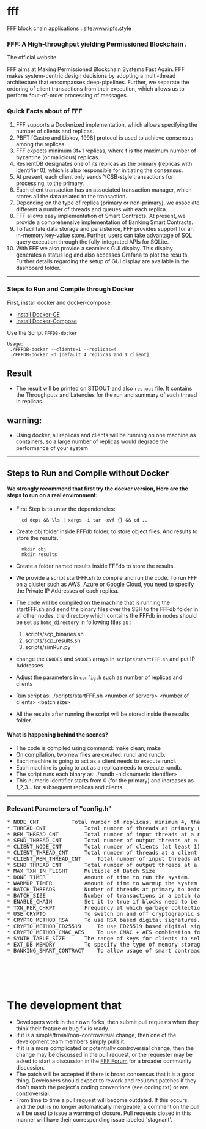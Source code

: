 # fff
FFF block chain applications ::site:www.ipfs.style


### FFF: A High-throughput yielding Permissioned Blockchain .

The official website

 FFF aims at Making Permissioned Blockchain Systems Fast Again. FFF makes system-centric design decisions by adopting a multi-thread architecture that encompasses deep-pipelines. Further, we separate the ordering of client transactions from their execution, which allows us to perform *out-of-order processing of messages.

### Quick Facts about  of FFF
1. FFF supports a Dockerized implementation, which allows specifying the number of clients and replicas.
2. PBFT [Castro and Liskov, 1998] protocol is used to achieve consensus among the replicas.
3. FFF expects minimum 3f+1 replicas, where f is the maximum number of byzantine (or malicious) replicas.
4. ReslientDB designates one of its replicas as the primary (replicas with identifier 0), which is also responsible for initiating the consensus.
5. At present, each client only sends YCSB-style transactions for processing, to the primary.
6. Each client transaction has an associated transaction manager, which stores all the data related to the transaction.
7. Depending on the type of replica (primary or non-primary), we associate different a number of threads and queues with each replica.
8. FFF allows easy implementation of Smart Contracts. At present, we provide a comprehensive implementation of Banking Smart Contracts.
9. To facilitate data storage and persistence, FFF provides support for an in-memory key-value store. Further, users can take advantage of SQL query execution through the fully-integrated APIs for SQLite.
10. With FFF we also provide a seamless GUI display. This display generates a status log and also accesses Grafana to plot the results. Further details regarding the setup of GUI display are available in the dashboard folder.

---

### Steps to Run and Compile through Docker
First, install docker and docker-compose:

- [Install Docker-CE](https://docs.docker.com/install/)
- [Install Docker-Compose](https://docs.docker.com/compose/install/)


Use the Script ``FFFDB-docker``

    Usage:
     ./FFFDB-docker --clients=1 --replicas=4
     ./FFFDB-docker -d [default 4 replicas and 1 client]

## Result
-   The result will be printed on STDOUT and also ``res.out`` file. It contains the Throughputs and Latencies for the run and summary of each thread in replicas.
## warning:
-   Using docker, all replicas and clients will be running on one machine as containers, so a large number of replicas would degrade the performance of your system

---

## Steps to Run and Compile without Docker <br/>

#### We strongly recommend that first try the docker version, Here are the steps to run on a real environment:

* First Step is to untar the dependencies:

        cd deps && \ls | xargs -i tar -xvf {} && cd ..
* Create obj folder inside FFFdb folder, to store object files. And results to store the results.

        mkdir obj
        mkdir results
* Create a folder named results inside FFFdb to store the results.
        
* We provide a script startFFF.sh to compile and run the code. To run FFF on a cluster such as AWS, Azure or Google Cloud, you need to specify the Private IP Addresses of each replica. 
* The code will be compiled on the machine that is running the startFFF.sh and send the binary files over the SSH to the FFFdb folder in all other  nodes. the directory which contains the FFFdb in nodes should be set as ``home_directory`` in following files as :
    1. scripts/scp_binaries.sh
    2. scripts/scp_results.sh
    3. scripts/simRun.py
* change the ``CNODES`` and ``SNODES`` arrays in ``scripts/startFFF.sh`` and put IP Addresses.
* Adjust the parameters in ``config.h`` such as number of replicas and clients
* Run script as: ./scripts/startFFF.sh \<number of servers\> \<number of clients\> \<batch size\>

* All the results after running the script will be stored inside the results folder.


#### What is happening behind the scenes?

* The code is compiled using command: make clean; make
* On compilation, two new files are created: runcl and rundb.
* Each machine is going to act as a client needs to execute runcl.
* Each machine is going to act as a replica needs to execute rundb. 
* The script runs each binary as: ./rundb -nid\<numeric identifier\>
* This numeric identifier starts from 0 (for the primary) and increases as 1,2,3... for subsequent replicas and clients.



---


### Relevant Parameters of "config.h"
<pre>
* NODE_CNT			Total number of replicas, minimum 4, that is, f=1.  
* THREAD_CNT			Total number of threads at primary (at least 5)
* REM_THREAD_CNT		Total number of input threads at a replica (set it to 3)
* SEND_THREAD_CNT		Total number of output threads at a replica (at least 1)
* CLIENT_NODE_CNT		Total number of clients (at least 1).  
* CLIENT_THREAD_CNT		Total number of threads at a client (at least 1)
* CLIENT_REM_THREAD_CNT		Total number of input threads at a client (set it to 1)
* SEND_THREAD_CNT		Total number of output threads at a client (set it to 1)
* MAX_TXN_IN_FLIGHT		Multiple of Batch Size
* DONE_TIMER			Amount of time to run the system.
* WARMUP_TIMER			Amount of time to warmup the system (No statistics collected).
* BATCH_THREADS			Number of threads at primary to batch client transactions.
* BATCH_SIZE			Number of transactions in a batch (at least 10)
* ENABLE_CHAIN			Set it to true if blocks need to be stored in a ledger.
* TXN_PER_CHKPT			Frequency at which garbage collection is done.
* USE_CRYPTO			To switch on and off cryptographic signing of messages.
* CRYPTO_METHOD_RSA		To use RSA based digital signatures.
* CRYPTO_METHOD_ED25519		To use ED25519 based digital signatures.
* CRYPTO_METHOD_CMAC_AES	To use CMAC + AES combination for authentication.
* SYNTH_TABLE_SIZE		The range of keys for clients to select.
* EXT_DB MEMORY			To specify the type of memory storage (in-memory of SQLite)..
* BANKING_SMART_CONTRACT	To allow usage of smart contraacts instead of YCSB bechmarks.



</pre>

<br/>

 



The development that
================================

* Developers work in their own forks, then submit pull requests when they think their feature or bug fix is ready.
* If it is a simple/trivial/non-controversial change, then one of the development team members simply pulls it.
* If it is a more complicated or potentially controversial change, then the change may be discussed in the pull request, or the requester may be asked to start a discussion in the [FFF Forum](https://hdfs.io) for a broader community discussion. 
* The patch will be accepted if there is broad consensus that it is a good thing. Developers should expect to rework and resubmit patches if they don't match the project's coding conventions (see coding.txt) or are controversial.
* From time to time a pull request will become outdated. If this occurs, and the pull is no longer automatically mergeable; a comment on the pull will be used to issue a warning of closure.  Pull requests closed in this manner will have their corresponding issue labeled 'stagnant'.
